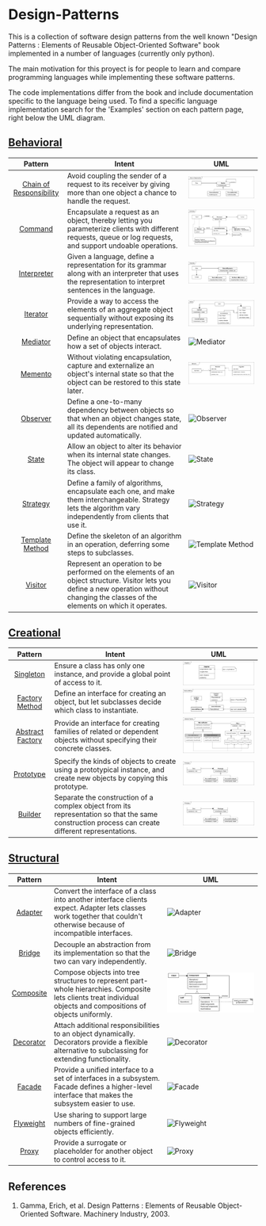 # Design-Patterns
This is a collection of software design patterns from the well known "Design Patterns : Elements of Reusable Object-Oriented Software" book implemented in a number of languages (currently only python).

The main motivation for this proyect is for people to learn and compare programming languages while implementing these software patterns.

The code implementations differ from the book and include documentation specific to the language being used. To find a specific language implementation search for the 'Examples' section on each pattern page, right below the UML diagram.

## [Behavioral](./readmes/behavioral.md)
Pattern                                       | Intent | UML
:-------------------------------------------: | ------ | ------
[Chain of Responsibility](./readmes/chain.md) | Avoid coupling the sender of a request to its receiver by giving more than one object a chance to handle the request. | ![Chain of Responsibility](./uml/chain.png)
[Command](./readmes/command.md)               | Encapsulate a request as an object, thereby letting you parameterize clients with different requests, queue or log requests, and support undoable operations. | ![Command](./uml/command.png)
[Interpreter](./readmes/interpreter.md)       | Given a language, define a representation for its grammar along with an interpreter that uses the representation to interpret sentences in the language. | ![Interpreter](./uml/interpreter.png)
[Iterator](./readmes/iterator.md)             | Provide a way to access the elements of an aggregate object sequentially without exposing its underlying representation. | ![Iterator](./uml/iterator.png)
[Mediator](./readmes/mediator.md)             | Define an object that encapsulates how a set of objects interact. | ![Mediator](./uml/mediator.png)
[Memento](./readmes/memento.md)               | Without violating encapsulation, capture and externalize an object's internal state so that the object can be restored to this state later. | ![Memento](./uml/memento.png)
[Observer](./readmes/observer.md)             | Define a one-to-many dependency between objects so that when an object changes state, all its dependents are notified and updated automatically. | ![Observer](./uml/observer.png)
[State](./readmes/state.md)                   | Allow an object to alter its behavior when its internal state changes. The object will appear to change its class. | ![State](./uml/state.png)
[Strategy](./readmes/strategy.md)             | Define a family of algorithms, encapsulate each one, and make them interchangeable. Strategy lets the algorithm vary independently from clients that use it. | ![Strategy](./uml/strategy.png)
[Template Method](./readmes/template.md)      | Define the skeleton of an algorithm in an operation, deferring some steps to subclasses. | ![Template Method](./uml/template.png)
[Visitor](./readmes/visitor.md)               | Represent an operation to be performed on the elements of an object structure. Visitor lets you define a new operation without changing the classes of the elements on which it operates. | ![Visitor](./uml/visitor.png)

## [Creational](./readmes/creational.md)
Pattern          | Intent | UML
:---------------------------------------: | ------ | ------
[Singleton](./readmes/singleton.md)       | Ensure a class has only one instance, and provide a global point of access to it. | ![Singleton](./uml/singleton.png)
[Factory Method](./readmes/factory.md)    | Define an interface for creating an object, but let subclasses decide which class to instantiate. | ![Factory Method](./uml/factory.png)
[Abstract Factory](./readmes/abstract.md) | Provide an interface for creating families of related or dependent objects without specifying their concrete classes. | ![Abstract Factory](./uml/abstract.png)
[Prototype](./readmes/prototype.md)       | Specify the kinds of objects to create using a prototypical instance, and create new objects by copying this prototype. | ![Prototype](./uml/prototype.png)
[Builder](./readmes/builder.md)           | Separate the construction of a complex object from its representation so that the same construction process can create different representations. | ![Builder](./uml/builder.png)

## [Structural](./readmes/structural.md)
Pattern                             | Intent | UML
:---------------------------------: | ------ | ------
[Adapter](./readmes/adapter.md)     | Convert the interface of a class into another interface clients expect. Adapter lets classes work together that couldn't otherwise because of incompatible interfaces. | ![Adapter](./uml/adapter.png)
[Bridge](./readmes/bridge.md)       | Decouple an abstraction from its implementation so that the two can vary independently. | ![Bridge](./uml/bridge.png)
[Composite](./readmes/composite.md) | Compose objects into tree structures to represent part-whole hierarchies. Composite lets clients treat individual objects and compositions of objects uniformly. | ![Composite](./uml/composite.png)
[Decorator](./readmes/decorator.md) | Attach additional responsibilities to an object dynamically. Decorators provide a flexible alternative to subclassing for extending functionality. | ![Decorator](./uml/decorator.png)
[Facade](./readmes/facade.md)       | Provide a unified interface to a set of interfaces in a subsystem. Facade defines a higher-level interface that makes the subsystem easier to use. | ![Facade](./uml/facade.png)
[Flyweight](./readmes/flyweight.md) | Use sharing to support large numbers of fine-grained objects efficiently. | ![Flyweight](./uml/flyweight.png)
[Proxy](./readmes/proxy.md)         | Provide a surrogate or placeholder for another object to control access to it. | ![Proxy](./uml/proxy.png)

## References
1. Gamma, Erich, et al. Design Patterns : Elements of Reusable Object-Oriented Software. Machinery Industry, 2003.
